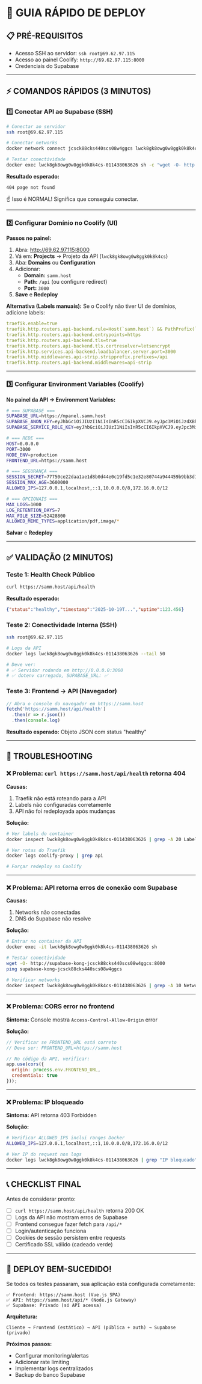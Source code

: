 # 🚀 GUIA RÁPIDO DE DEPLOY

## 📋 PRÉ-REQUISITOS
- Acesso SSH ao servidor: `ssh root@69.62.97.115`
- Acesso ao painel Coolify: `http://69.62.97.115:8000`
- Credenciais do Supabase

---

## ⚡ COMANDOS RÁPIDOS (3 MINUTOS)

### 1️⃣ Conectar API ao Supabase (SSH)

```bash
# Conectar ao servidor
ssh root@69.62.97.115

# Conectar networks
docker network connect jcsck88cks440scs08w4ggcs lwck8gk8owg0w8ggk0k8k4cs-011438063626

# Testar conectividade
docker exec lwck8gk8owg0w8ggk0k8k4cs-011438063626 sh -c "wget -O- http://supabase-kong-jcsck88cks440scs08w4ggcs:8000 2>&1"
```

**Resultado esperado:**
```
404 page not found
```
☝️ Isso é NORMAL! Significa que conseguiu conectar.

---

### 2️⃣ Configurar Domínio no Coolify (UI)

**Passos no painel:**
1. Abra: http://69.62.97.115:8000
2. Vá em: **Projects** → Projeto da API (`lwck8gk8owg0w8ggk0k8k4cs`)
3. Aba: **Domains** ou **Configuration**
4. Adicionar:
   - **Domain:** `samm.host`
   - **Path:** `/api` (ou configure redirect)
   - **Port:** `3000`
5. **Save** e **Redeploy**

**Alternativa (Labels manuais):**
Se o Coolify não tiver UI de domínios, adicione labels:
```yaml
traefik.enable=true
traefik.http.routers.api-backend.rule=Host(`samm.host`) && PathPrefix(`/api`)
traefik.http.routers.api-backend.entrypoints=https
traefik.http.routers.api-backend.tls=true
traefik.http.routers.api-backend.tls.certresolver=letsencrypt
traefik.http.services.api-backend.loadbalancer.server.port=3000
traefik.http.middlewares.api-strip.stripprefix.prefixes=/api
traefik.http.routers.api-backend.middlewares=api-strip
```

---

### 3️⃣ Configurar Environment Variables (Coolify)

**No painel da API → Environment Variables:**

```bash
# === SUPABASE ===
SUPABASE_URL=https://mpanel.samm.host
SUPABASE_ANON_KEY=eyJhbGciOiJIUzI1NiIsInR5cCI6IkpXVCJ9.eyJpc3MiOiJzdXBhYmFzZSIsInJlZiI6ImZmdmN2dGtkd3B5bGZ6cXl5bmlxIiwicm9sZSI6ImFub24iLCJpYXQiOjE3MjkxODA0MTEsImV4cCI6MjA0NDc1NjQxMX0.rn-fHj7XVbOH4e2u-ZVU1VU5UXEqF5yWBqcIVb38G9k
SUPABASE_SERVICE_ROLE_KEY=eyJhbGciOiJIUzI1NiIsInR5cCI6IkpXVCJ9.eyJpc3MiOiJzdXBhYmFzZSIsInJlZiI6ImZmdmN2dGtkd3B5bGZ6cXl5bmlxIiwicm9sZSI6InNlcnZpY2Vfcm9sZSIsImlhdCI6MTcyOTE4MDQxMSwiZXhwIjoyMDQ0NzU2NDExfQ.w0hVeE5PdIoXYwKq3Gc0JdX2FjJLRPKBzQ4RjXXGTD0

# === REDE ===
HOST=0.0.0.0
PORT=3000
NODE_ENV=production
FRONTEND_URL=https://samm.host

# === SEGURANÇA ===
SESSION_SECRET=77750ce22daa1ae1d8b0d44e0c19fd5c1e32e80744a944459b9bb3d1470b344f
SESSION_MAX_AGE=3600000
ALLOWED_IPS=127.0.0.1,localhost,::1,10.0.0.0/8,172.16.0.0/12

# === OPCIONAIS ===
MAX_LOGS=1000
LOG_RETENTION_DAYS=7
MAX_FILE_SIZE=52428800
ALLOWED_MIME_TYPES=application/pdf,image/*
```

**Salvar** e **Redeploy**

---

## ✅ VALIDAÇÃO (2 MINUTOS)

### Teste 1: Health Check Público
```bash
curl https://samm.host/api/health
```
**Resultado esperado:**
```json
{"status":"healthy","timestamp":"2025-10-19T...","uptime":123.456}
```

### Teste 2: Conectividade Interna (SSH)
```bash
ssh root@69.62.97.115

# Logs da API
docker logs lwck8gk8owg0w8ggk0k8k4cs-011438063626 --tail 50

# Deve ver:
# ✅ Servidor rodando em http://0.0.0.0:3000
# ✅ dotenv carregado, SUPABASE_URL: ✅
```

### Teste 3: Frontend → API (Navegador)
```javascript
// Abra o console do navegador em https://samm.host
fetch('https://samm.host/api/health')
  .then(r => r.json())
  .then(console.log)
```
**Resultado esperado:** Objeto JSON com status "healthy"

---

## 🐛 TROUBLESHOOTING

### ❌ Problema: `curl https://samm.host/api/health` retorna 404

**Causas:**
1. Traefik não está roteando para a API
2. Labels não configuradas corretamente
3. API não foi redeployada após mudanças

**Solução:**
```bash
# Ver labels do container
docker inspect lwck8gk8owg0w8ggk0k8k4cs-011438063626 | grep -A 20 Labels

# Ver rotas do Traefik
docker logs coolify-proxy | grep api

# Forçar redeploy no Coolify
```

---

### ❌ Problema: API retorna erros de conexão com Supabase

**Causas:**
1. Networks não conectadas
2. DNS do Supabase não resolve

**Solução:**
```bash
# Entrar no container da API
docker exec -it lwck8gk8owg0w8ggk0k8k4cs-011438063626 sh

# Testar conectividade
wget -O- http://supabase-kong-jcsck88cks440scs08w4ggcs:8000
ping supabase-kong-jcsck88cks440scs08w4ggcs

# Verificar networks
docker inspect lwck8gk8owg0w8ggk0k8k4cs-011438063626 | grep -A 10 Networks
```

---

### ❌ Problema: CORS error no frontend

**Sintoma:** Console mostra `Access-Control-Allow-Origin` error

**Solução:**
```javascript
// Verificar se FRONTEND_URL está correto
// Deve ser: FRONTEND_URL=https://samm.host

// No código da API, verificar:
app.use(cors({
  origin: process.env.FRONTEND_URL,
  credentials: true
}));
```

---

### ❌ Problema: IP bloqueado

**Sintoma:** API retorna 403 Forbidden

**Solução:**
```bash
# Verificar ALLOWED_IPS inclui ranges Docker
ALLOWED_IPS=127.0.0.1,localhost,::1,10.0.0.0/8,172.16.0.0/12

# Ver IP do request nos logs
docker logs lwck8gk8owg0w8ggk0k8k4cs-011438063626 | grep "IP bloqueado"
```

---

## 📞 CHECKLIST FINAL

Antes de considerar pronto:

- [ ] `curl https://samm.host/api/health` retorna 200 OK
- [ ] Logs da API não mostram erros de Supabase
- [ ] Frontend consegue fazer fetch para `/api/*`
- [ ] Login/autenticação funciona
- [ ] Cookies de sessão persistem entre requests
- [ ] Certificado SSL válido (cadeado verde)

---

## 🎉 DEPLOY BEM-SUCEDIDO!

Se todos os testes passaram, sua aplicação está configurada corretamente:

```
✅ Frontend: https://samm.host (Vue.js SPA)
✅ API: https://samm.host/api/* (Node.js Gateway)
✅ Supabase: Privado (só API acessa)
```

**Arquitetura:**
```
Cliente → Frontend (estático) → API (pública + auth) → Supabase (privado)
```

**Próximos passos:**
- Configurar monitoring/alertas
- Adicionar rate limiting
- Implementar logs centralizados
- Backup do banco Supabase

